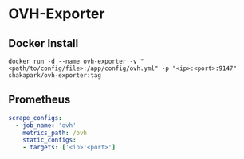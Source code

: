 # OVH-Exporter

## Docker Install

~~~ shell
docker run -d --name ovh-exporter -v "<path/to/config/file>:/app/config/ovh.yml" -p "<ip>:<port>:9147" shakapark/ovh-exporter:tag
~~~

## Prometheus

```yml
scrape_configs:
  - job_name: 'ovh'
    metrics_path: /ovh
    static_configs:
    - targets: ['<ip>:<port>']
```